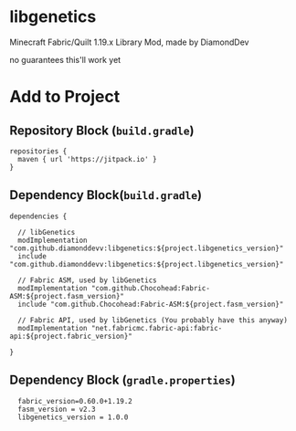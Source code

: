 # libgenetics
Minecraft Fabric/Quilt 1.19.x Library Mod, made by DiamondDev

no guarantees this'll work yet

# Add to Project
## Repository Block (`build.gradle`)
```
repositories {
  maven { url 'https://jitpack.io' }
}
```

## Dependency Block(`build.gradle`)
```
dependencies {

  // libGenetics
  modImplementation "com.github.diamonddevv:libgenetics:${project.libgenetics_version}"
  include "com.github.diamonddevv:libgenetics:${project.libgenetics_version}"
  
  // Fabric ASM, used by libGenetics
  modImplementation "com.github.Chocohead:Fabric-ASM:${project.fasm_version}"
  include "com.github.Chocohead:Fabric-ASM:${project.fasm_version}"
  
  // Fabric API, used by libGenetics (You probably have this anyway)
  modImplementation "net.fabricmc.fabric-api:fabric-api:${project.fabric_version}"
  
}
```

## Dependency Block (`gradle.properties`)
```
  fabric_version=0.60.0+1.19.2
  fasm_version = v2.3
  libgenetics_version = 1.0.0
 ```
